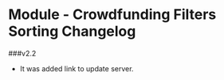 Module - Crowdfunding Filters Sorting Changelog
===========================================

###v2.2
* It was added link to update server.